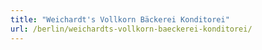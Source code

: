```yaml
---
title: "Weichardt's Vollkorn Bäckerei Konditorei"
url: /berlin/weichardts-vollkorn-baeckerei-konditorei/
---
```

